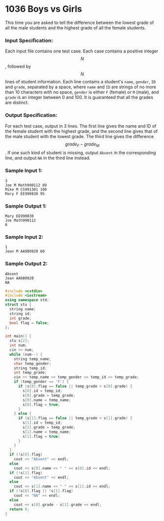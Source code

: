 # 1036 Boys vs Girls
This time you are asked to tell the difference between the lowest grade of all the male students and the highest grade of all the female students.

### Input Specification:

Each input file contains one test case. Each case contains a positive integer $$N$$, followed by $$N$$ lines of student information. Each line contains a student's `name`, `gender`, `ID` and `grade`, separated by a space, where `name` and `ID` are strings of no more than 10 characters with no space, `gender` is either `F` (female) or `M` (male), and `grade` is an integer between 0 and 100. It is guaranteed that all the grades are distinct.

### Output Specification:

For each test case, output in 3 lines. The first line gives the name and ID of the female student with the highest grade, and the second line gives that of the male student with the lowest grade. The third line gives the difference $$grade_F-grade_M$$. If one such kind of student is missing, output `Absent` in the corresponding line, and output `NA` in the third line instead.

### Sample Input 1:
```in
3
Joe M Math990112 89
Mike M CS991301 100
Mary F EE990830 95
```

### Sample Output 1:
```out
Mary EE990830
Joe Math990112
6
```

### Sample Input 2:
```in
1
Jean M AA980920 60
```

### Sample Output 2:
```out
Absent
Jean AA980920
NA
```

```cpp
#include <cstdio>
#include <iostream>
using namespace std;
struct stu {
  string name;
  string id;
  int grade;
  bool flag = false;
};

int main() {
  stu s[2];
  int num;
  cin >> num;
  while (num--) {
    string temp_name;
    char temp_gender;
    string temp_id;
    int temp_grade;
    cin >> temp_name >> temp_gender >> temp_id >> temp_grade;
    if (temp_gender == 'F') {
      if (s[0].flag == false || temp_grade > s[0].grade) {
        s[0].id = temp_id;
        s[0].grade = temp_grade;
        s[0].name = temp_name;
        s[0].flag = true;
      }
    } else {
      if (s[1].flag == false || temp_grade < s[1].grade) {
        s[1].id = temp_id;
        s[1].grade = temp_grade;
        s[1].name = temp_name;
        s[1].flag = true;
      }
    }
  }
  if (!s[0].flag)
    cout << "Absent" << endl;
  else
    cout << s[0].name << " " << s[0].id << endl;
  if (!s[1].flag)
    cout << "Absent" << endl;
  else
    cout << s[1].name << " " << s[1].id << endl;
  if (!s[0].flag || !s[1].flag)
    cout << "NA" << endl;
  else
    cout << s[0].grade - s[1].grade << endl;
  return 0;
}
```